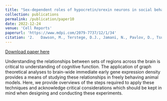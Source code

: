 ```yaml
---
title: "Sex-dependent roles of hypocretin/orexin neurons in social behavior."
collection: publications
permalink: /publication/paper10 
date: 2022-12-24
venue: 'Cell Reports'
paperurl: 'https://www.mdpi.com/2079-7737/12/1/34'
citation: '2.	Dawson, M., Terstege, D.J., Jamani, N., Pavlov, D., Tsutsui, M., Bugescu, R., Epp, J.R., Leinninger, G.M., Sargin, D. (2023). &quot;Sex-dependent roles of hypocretin/orexin neurons in social behavior.&quot; <i>Cell Reports</i>. 42(7).'
---
```


[Download paper here](http://dterstege.github.io/files/paper01.pdf)

Understanding the relationships between sets of regions across the brain is critical to understanding of cognitive function. The application of graph theoretical analyses to brain-wide immediate early gene expression density provides a means of studying these relationships in freely behaving animal models. Here, we provide overviews of the steps required to apply these techniques and acknowledge critical considerations which should be kept in mind when designing and conducting these experiments.
